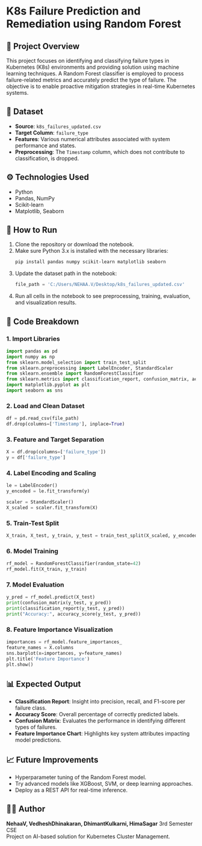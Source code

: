 
# K8s Failure Prediction and Remediation using Random Forest

## 📌 Project Overview

This project focuses on identifying and classifying failure types in Kubernetes (K8s) environments and providing solution using machine learning techniques. A Random Forest classifier is employed to process failure-related metrics and accurately predict the type of failure. The objective is to enable proactive mitigation strategies in real-time Kubernetes systems.

## 📂 Dataset

- **Source**: `k8s_failures_updated.csv`
- **Target Column**: `failure_type`
- **Features**: Various numerical attributes associated with system performance and states.
- **Preprocessing**: The `Timestamp` column, which does not contribute to classification, is dropped.

## ⚙️ Technologies Used

- Python
- Pandas, NumPy
- Scikit-learn
- Matplotlib, Seaborn

## 🚀 How to Run

1. Clone the repository or download the notebook.
2. Make sure Python 3.x is installed with the necessary libraries:
   ```bash
   pip install pandas numpy scikit-learn matplotlib seaborn
   ```
3. Update the dataset path in the notebook:
   ```python
   file_path = 'C:/Users/NEHAA.V/Desktop/k8s_failures_updated.csv'
   ```
4. Run all cells in the notebook to see preprocessing, training, evaluation, and visualization results.

## 🧠 Code Breakdown

### 1. Import Libraries
```python
import pandas as pd
import numpy as np
from sklearn.model_selection import train_test_split
from sklearn.preprocessing import LabelEncoder, StandardScaler
from sklearn.ensemble import RandomForestClassifier
from sklearn.metrics import classification_report, confusion_matrix, accuracy_score
import matplotlib.pyplot as plt
import seaborn as sns
```

### 2. Load and Clean Dataset
```python
df = pd.read_csv(file_path)
df.drop(columns=['Timestamp'], inplace=True)
```

### 3. Feature and Target Separation
```python
X = df.drop(columns=['failure_type'])
y = df['failure_type']
```

### 4. Label Encoding and Scaling
```python
le = LabelEncoder()
y_encoded = le.fit_transform(y)

scaler = StandardScaler()
X_scaled = scaler.fit_transform(X)
```

### 5. Train-Test Split
```python
X_train, X_test, y_train, y_test = train_test_split(X_scaled, y_encoded, test_size=0.3, random_state=42)
```

### 6. Model Training
```python
rf_model = RandomForestClassifier(random_state=42)
rf_model.fit(X_train, y_train)
```

### 7. Model Evaluation
```python
y_pred = rf_model.predict(X_test)
print(confusion_matrix(y_test, y_pred))
print(classification_report(y_test, y_pred))
print("Accuracy:", accuracy_score(y_test, y_pred))
```

### 8. Feature Importance Visualization
```python
importances = rf_model.feature_importances_
feature_names = X.columns
sns.barplot(x=importances, y=feature_names)
plt.title('Feature Importance')
plt.show()
```

## 📊 Expected Output

- **Classification Report**: Insight into precision, recall, and F1-score per failure class.
- **Accuracy Score**: Overall percentage of correctly predicted labels.
- **Confusion Matrix**: Evaluates the performance in identifying different types of failures.
- **Feature Importance Chart**: Highlights key system attributes impacting model predictions.

## 📈 Future Improvements

- Hyperparameter tuning of the Random Forest model.
- Try advanced models like XGBoost, SVM, or deep learning approaches.
- Deploy as a REST API for real-time inference.

## 🧑‍💻 Author

**NehaaV, VedheshDhinakaran, DhimantKulkarni, HimaSagar** 
3rd Semester CSE  
Project on AI-based solution for Kubernetes Cluster Management.
